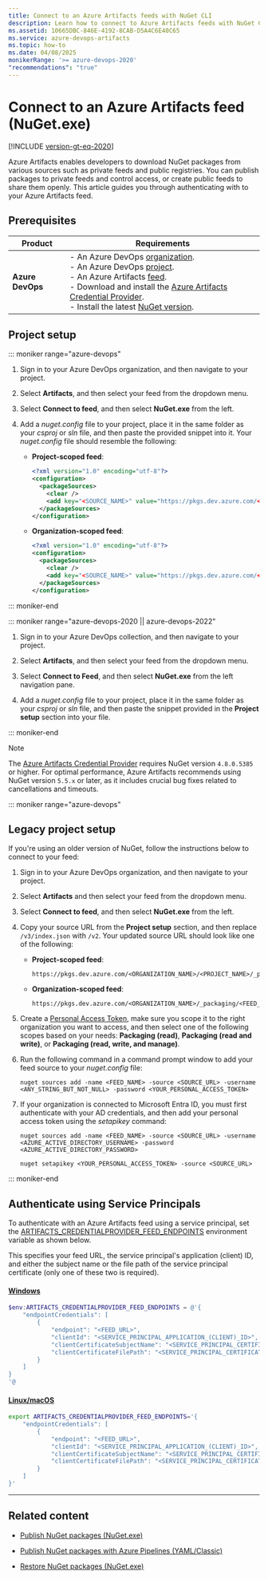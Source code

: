 ```yaml
---
title: Connect to an Azure Artifacts feeds with NuGet CLI
description: Learn how to connect to Azure Artifacts feeds with NuGet CLI.
ms.assetid: 10665DBC-846E-4192-8CAB-D5A4C6E40C65
ms.service: azure-devops-artifacts
ms.topic: how-to
ms.date: 04/08/2025
monikerRange: '>= azure-devops-2020'
"recommendations": "true"
---
```


# Connect to an Azure Artifacts feed (NuGet.exe)

[!INCLUDE [version-gt-eq-2020](../../includes/version-gt-eq-2020.md)]

Azure Artifacts enables developers to download NuGet packages from various sources such as private feeds and public registries. You can publish packages to private feeds and control access, or create public feeds to share them openly. This article guides you through authenticating with to your Azure Artifacts feed.

## Prerequisites

| **Product**        | **Requirements**                       |
|--------------------|----------------------------------------|
| **Azure DevOps**   | - An Azure DevOps [organization](../../organizations/accounts/create-organization.md).<br>- An Azure DevOps [project](../../organizations/projects/create-project.md).<br> - An Azure Artifacts [feed](../get-started-nuget.md#create-feed).<br> - Download and install the [Azure Artifacts Credential Provider](https://github.com/microsoft/artifacts-credprovider).<br> - Install the latest [NuGet version](https://www.nuget.org/downloads). |

## Project setup

::: moniker range="azure-devops"

1. Sign in to your Azure DevOps organization, and then navigate to your project.

1. Select **Artifacts**, and then select your feed from the dropdown menu.

1. Select **Connect to feed**, and then select **NuGet.exe** from the left.

1. Add a *nuget.config* file to your project, place it in the same folder as your *csproj* or *sln* file, and then paste the provided snippet into it. Your *nuget.config* file should resemble the following:

    - **Project-scoped feed**:
    
        ```xml
        <?xml version="1.0" encoding="utf-8"?>
        <configuration>
          <packageSources>
            <clear />
            <add key="<SOURCE_NAME>" value="https://pkgs.dev.azure.com/<ORGANIZATION_NAME>/<PROJECT_NAME>/_packaging/<FEED_NAME>/nuget/v3/index.json" />
          </packageSources>
        </configuration>
        ```
    
    - **Organization-scoped feed**:
    
        ```xml
        <?xml version="1.0" encoding="utf-8"?>
        <configuration>
          <packageSources>
            <clear />
            <add key="<SOURCE_NAME>" value="https://pkgs.dev.azure.com/<ORGANIZATION_NAME>/_packaging/<FEED_NAME>/nuget/v3/index.json" />
          </packageSources>
        </configuration>
        ```

::: moniker-end

::: moniker range="azure-devops-2020 || azure-devops-2022"

1. Sign in to your Azure DevOps collection, and then navigate to your project.

1. Select **Artifacts**, and then select your feed from the dropdown menu.

1. Select **Connect to Feed**, and then select **NuGet.exe** from the left navigation pane.

1. Add a *nuget.config* file to your project, place it in the same folder as your *csproj* or *sln* file, and then paste the snippet provided in the **Project setup** section into your file.

::: moniker-end

> [!NOTE]
> The [Azure Artifacts Credential Provider](https://github.com/microsoft/artifacts-credprovider#azure-artifacts-credential-provider) requires NuGet version `4.8.0.5385` or higher. For optimal performance, Azure Artifacts recommends using NuGet version `5.5.x` or later, as it includes crucial bug fixes related to cancellations and timeouts.

::: moniker range="azure-devops"

## Legacy project setup

If you're using an older version of NuGet, follow the instructions below to connect to your feed:

1. Sign in to your Azure DevOps organization, and then navigate to your project.

1. Select **Artifacts** and then select your feed from the dropdown menu.

1. Select **Connect to feed**, and then select **NuGet.exe** from the left.

1. Copy your source URL from the **Project setup** section, and then replace `/v3/index.json` with `/v2`. Your updated source URL should look like one of the following:

    - **Project-scoped feed**:
    
        ```
        https://pkgs.dev.azure.com/<ORGANIZATION_NAME>/<PROJECT_NAME>/_packaging/<FEED_NAME>/nuget/v2
        ```
    
    - **Organization-scoped feed**:
    
        ```
        https://pkgs.dev.azure.com/<ORGANIZATION_NAME>/_packaging/<FEED_NAME>/nuget/v2
        ```

1. Create a [Personal Access Token](../../organizations/accounts/use-personal-access-tokens-to-authenticate.md#create-a-pat), make sure you scope it to the right organization you want to access, and then select one of the following scopes based on your needs: **Packaging (read)**, **Packaging (read and write)**, or **Packaging (read, write, and manage)**.

1. Run the following command in a command prompt window to add your feed source to your *nuget.config* file:

    ```CLI
    nuget sources add -name <FEED_NAME> -source <SOURCE_URL> -username <ANY_STRING_BUT_NOT_NULL> -password <YOUR_PERSONAL_ACCESS_TOKEN>
    ```

1. If your organization is connected to Microsoft Entra ID, you must first authenticate with your AD credentials, and then add your personal access token using the *setapikey* command:

    ```CLI
    nuget sources add -name <FEED_NAME> -source <SOURCE_URL> -username <AZURE_ACTIVE_DIRECTORY_USERNAME> -password <AZURE_ACTIVE_DIRECTORY_PASSWORD>
    
    nuget setapikey <YOUR_PERSONAL_ACCESS_TOKEN> -source <SOURCE_URL> 
    ```

::: moniker-end

## Authenticate using Service Principals

To authenticate with an Azure Artifacts feed using a service principal, set the [ARTIFACTS_CREDENTIALPROVIDER_FEED_ENDPOINTS](https://github.com/microsoft/artifacts-credprovider/blob/master/README.md#environment-variables) environment variable as shown below. 

This specifies your feed URL, the service principal's application (client) ID, and either the subject name or the file path of the service principal certificate (only one of these two is required).

#### [Windows](#tab/windows/)

```powershell
$env:ARTIFACTS_CREDENTIALPROVIDER_FEED_ENDPOINTS = @'{
    "endpointCredentials": [
        {
            "endpoint": "<FEED_URL>",
            "clientId": "<SERVICE_PRINCIPAL_APPLICATION_(CLIENT)_ID>",
            "clientCertificateSubjectName": "<SERVICE_PRINCIPAL_CERTIFICATE_NAME>",
            "clientCertificateFilePath": "<SERVICE_PRINCIPAL_CERTIFICATE_PATH>"
        }
    ]
}
'@
```

#### [Linux/macOS](#tab/linuxmac/)

```bash
export ARTIFACTS_CREDENTIALPROVIDER_FEED_ENDPOINTS='{
    "endpointCredentials": [
        {
            "endpoint": "<FEED_URL>",
            "clientId": "<SERVICE_PRINCIPAL_APPLICATION_(CLIENT)_ID>",
            "clientCertificateSubjectName": "<SERVICE_PRINCIPAL_CERTIFICATE_NAME>",
            "clientCertificateFilePath": "<SERVICE_PRINCIPAL_CERTIFICATE_PATH>"
        }
    ]
}'
```

* * *

## Related content

- [Publish NuGet packages (NuGet.exe)](publish.md)

- [Publish NuGet packages with Azure Pipelines (YAML/Classic)](../../pipelines/artifacts/nuget.md)

- [Restore NuGet packages (NuGet.exe)](restore-nuget-packages-nuget-exe.md)


